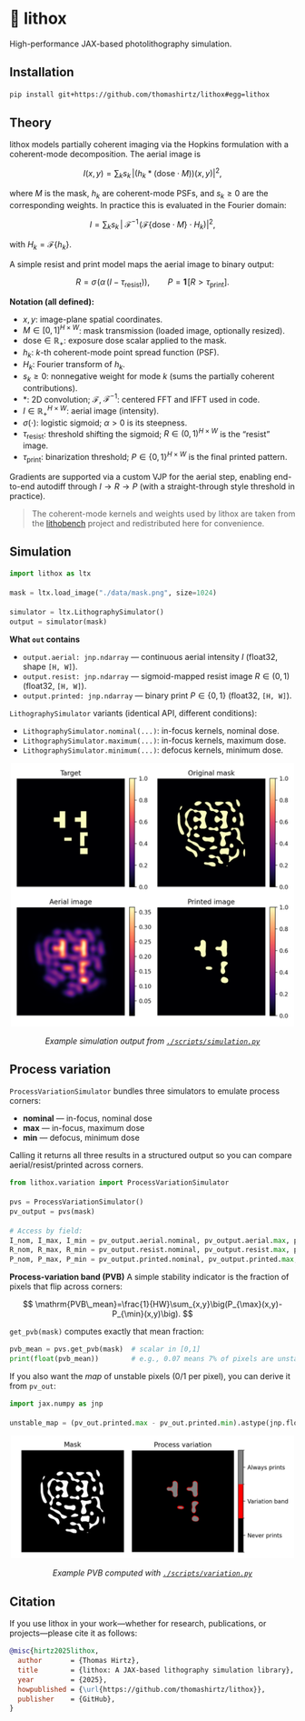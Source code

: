 # 🔬 lithox

High-performance JAX-based photolithography simulation.

## Installation

```bash
pip install git+https://github.com/thomashirtz/lithox#egg=lithox
````

## Theory

lithox models partially coherent imaging via the Hopkins formulation with a coherent-mode decomposition. The aerial image is

$$
I(x,y)=\sum_{k} s_k\,\left|\big(h_k * (\mathrm{dose}\cdot M)\big)(x,y)\right|^{2},
$$

where $M$ is the mask, $h_k$ are coherent-mode PSFs, and $s_k\ge 0$ are the corresponding weights. In practice this is evaluated in the Fourier domain:

$$
I=\sum_{k} s_k\,\left|\;\mathcal{F}^{-1}\!\left(\mathcal{F}\{\mathrm{dose}\cdot M\}\cdot H_k\right)\right|^{2},
$$

with $H_k=\mathcal{F}\{h_k\}$.

A simple resist and print model maps the aerial image to binary output:

$$
R=\sigma\!\big(\alpha\,(I-\tau_{\mathrm{resist}})\big),\qquad
P=\mathbf{1}\!\left[R>\tau_{\mathrm{print}}\right].
$$

**Notation (all defined):**

* $x,y$: image-plane spatial coordinates.
* $M\in[0,1]^{H\times W}$: mask transmission (loaded image, optionally resized).
* $\mathrm{dose}\in\mathbb{R}_+$: exposure dose scalar applied to the mask.
* $h_k$: $k$-th coherent-mode point spread function (PSF).
* $H_k$: Fourier transform of $h_k$.
* $s_k\ge 0$: nonnegative weight for mode $k$ (sums the partially coherent contributions).
* $*$: 2D convolution; $\mathcal{F}$, $\mathcal{F}^{-1}$: centered FFT and IFFT used in code.
* $I\in\mathbb{R}_+^{H\times W}$: aerial image (intensity).
* $\sigma(\cdot)$: logistic sigmoid; $\alpha>0$ is its steepness.
* $\tau_{\mathrm{resist}}$: threshold shifting the sigmoid; $R\in(0,1)^{H\times W}$ is the “resist” image.
* $\tau_{\mathrm{print}}$: binarization threshold; $P\in\{0,1\}^{H\times W}$ is the final printed pattern.

Gradients are supported via a custom VJP for the aerial step, enabling end-to-end autodiff through $I\rightarrow R\rightarrow P$ (with a straight-through style threshold in practice).

> The coherent-mode kernels and weights used by lithox are taken from the [lithobench](https://github.com/shelljane/lithobench) project and redistributed here for convenience.

## Simulation

```python
import lithox as ltx

mask = ltx.load_image("./data/mask.png", size=1024)

simulator = ltx.LithographySimulator()
output = simulator(mask)
```

**What `out` contains**

* `output.aerial: jnp.ndarray` — continuous aerial intensity $I$ (float32, shape `[H, W]`).
* `output.resist: jnp.ndarray` — sigmoid-mapped resist image $R\in(0,1)$ (float32, `[H, W]`).
* `output.printed: jnp.ndarray` — binary print $P\in\{0,1\}$ (float32, `[H, W]`).

`LithographySimulator` variants (identical API, different conditions):

* `LithographySimulator.nominal(...)`: in-focus kernels, nominal dose.
* `LithographySimulator.maximum(...)`: in-focus kernels, maximum dose.
* `LithographySimulator.minimum(...)`: defocus kernels, minimum dose.

<p align="center">
  <img src="./scripts/simulation.png" alt="scripts/simulation.png" width="500"/>
</p>
<p align="center">
  <em>Example simulation output from <code><a href="./scripts/simulation.py">./scripts/simulation.py</a></code></em>
</p>

## Process variation

`ProcessVariationSimulator` bundles three simulators to emulate process corners:

* **nominal** — in-focus, nominal dose
* **max** — in-focus, maximum dose
* **min** — defocus, minimum dose

Calling it returns all three results in a structured output so you can compare aerial/resist/printed across corners.

```python
from lithox.variation import ProcessVariationSimulator

pvs = ProcessVariationSimulator()
pv_output = pvs(mask)

# Access by field:
I_nom, I_max, I_min = pv_output.aerial.nominal, pv_output.aerial.max, pv_output.aerial.min
R_nom, R_max, R_min = pv_output.resist.nominal, pv_output.resist.max, pv_output.resist.min
P_nom, P_max, P_min = pv_output.printed.nominal, pv_output.printed.max, pv_output.printed.min
```

**Process-variation band (PVB)**
A simple stability indicator is the fraction of pixels that flip across corners:

$$
\mathrm{PVB\_mean}=\frac{1}{HW}\sum_{x,y}\big(P_{\max}(x,y)-P_{\min}(x,y)\big).
$$

`get_pvb(mask)` computes exactly that mean fraction:

```python
pvb_mean = pvs.get_pvb(mask)  # scalar in [0,1]
print(float(pvb_mean))        # e.g., 0.07 means 7% of pixels are unstable
```

If you also want the *map* of unstable pixels (0/1 per pixel), you can derive it from `pv_out`:

```python
import jax.numpy as jnp

unstable_map = (pv_out.printed.max - pv_out.printed.min).astype(jnp.float32)  # [H, W]
```

<p align="center">
  <img src="./scripts/variation.png" alt="scripts/variation.png" width="500"/>
</p>
<p align="center">
  <em>Example PVB computed with <code><a href="./scripts/variation.py">./scripts/variation.py</a></code></em>
</p>

## Citation

If you use lithox in your work—whether for research, publications, or projects—please cite it as follows:

```bibtex
@misc{hirtz2025lithox,
  author       = {Thomas Hirtz},
  title        = {lithox: A JAX-based lithography simulation library},
  year         = {2025},
  howpublished = {\url{https://github.com/thomashirtz/lithox}},
  publisher    = {GitHub},
}
```
